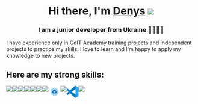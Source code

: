 <h1 align="center">Hi there, I'm <a href="https://www.linkedin.com/in/denys-tolmachov/" target="_blank">Denys</a> 
<img src="https://github.com/blackcater/blackcater/raw/main/images/Hi.gif" height="32"/></h1>
<h3 align="center">I am a junior developer from Ukraine ​💙💛🇺🇦​</h3>
<p>I have experience only in GoIT Academy training projects and independent projects to practice my skills. I love to learn and I'm happy to apply my knowledge to new projects.</p>
<h2>Here are my strong skills:</h2>
<div>
  <img align="left" src="https://cdn-icons-png.flaticon.com/512/226/226269.png" height="32"/>
  <img align="left" src="https://cdn-icons-png.flaticon.com/512/732/732190.png" height="32" />
  <img align="left" src="https://cdn-icons-png.flaticon.com/512/919/919831.png" height="32" />
  <img align="left" src="https://handlebarsjs.com/images/handlebars_logo.png" height="32" />
  <img align="left" src="https://cdn-icons-png.flaticon.com/512/5968/5968292.png" height="32" />
  <img align="left" src="https://cdn-icons-png.flaticon.com/512/919/919851.png" height="32" />
  <img align="left" src="https://cdn-icons-png.flaticon.com/512/5968/5968322.png" height="32" />
  <img align="left" src="https://raw.githubusercontent.com/github/explore/80688e429a7d4ef2fca1e82350fe8e3517d3494d/topics/webpack/webpack.png" height="32" />
  <img align="left" src="https://cdn-icons-png.flaticon.com/512/38/38401.png" height="32" />
  <img align="left" src="https://raw.githubusercontent.com/github/explore/80688e429a7d4ef2fca1e82350fe8e3517d3494d/topics/visual-studio-code/visual-studio-code.png" height="32"/>
  <img align="left" src="https://cdn-icons-png.flaticon.com/512/5968/5968705.png" height="32" />
</div>
